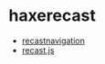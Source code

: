 # haxerecast

- [recastnavigation](https://github.com/recastnavigation/recastnavigation)
- [recast.js](https://github.com/vincent/recast.js)
